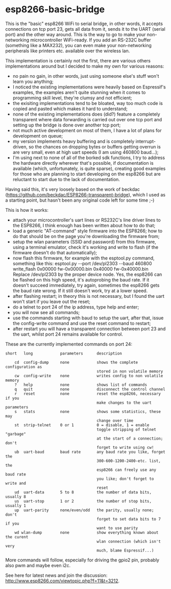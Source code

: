 # esp8266-basic-bridge

This is the "basic" esp8266 WiFi to serial bridge, in other words, it accepts connections
on tcp port 23, gets all data from it, sends it to the UART (serial port) and the other way
around. This is the way to go to make your non-networking microcontroller WiFi-ready. If you
add an RS-232C buffer (something like a MAX232), you can even make your non-networking
peripherals like printers etc. available over the wireless lan.

This implementation is certainly not the first, there are various others implementations around
but I decided to make my own for various reasons:

- no pain no gain, in other words, just using someone else's stuff won't learn you anything;
- I noticed the existing implementations were heavily based on Espressif's examples, the
  examples aren't quite stunning when it comes to programming skill level, they're clumsy and not
  efficient;
- the exisiting implementations tend to be bloated, way too much code is copied and pasted
  which makes it hard to understand;
- none of the existing implementations does (did?) feature a completely transparent where data
  forwarding is carried out over one tcp port and setting up the bridge is done over another
  tcp port;
- not much active development on most of them, I have a lot of plans for development on queue;
- my version implements heavy buffering and is completely interrupt-driven, so the chances on
  dropping bytes or buffers getting overrun is are very small, even at high uart speeds (I am
  using 460800 baud...);
- I'm using next to none of all of the borked sdk functions, I try to address the hardware
  directly wherever that's possible, if documentation is available (which, unfortunately, is
  quite sparse), creating good examples for those who are planning to start developing on the
  esp8266 but are reluctant to start due to the lack of documentation.

Having said this, it's very loosely based on the work of beckdac
(https://github.com/beckdac/ESP8266-transparent-bridge), which I used as a starting point, but
hasn't been any original code left for some time ;-) 

This is how it works:

- attach your microcontroller's uart lines or RS232C's line driver lines to the ESP8266, I think
  enough has been written about how to do that;
- load a generic "AT-command" style firmware into the ESP8266; how to do that should be on the
  page you're downloading the firmware from;
- setup the wlan parameters (SSID and password) from this firmware, using a terminal emulator,
  check it's working and write to flash (if the firmware doesn't do that automatically);
- now flash this firmware, for example with the esptool.py command, something like this:
  esptool.py --port /dev/pl2303 --baud 460800 write_flash 0x00000 fw-0x00000.bin 0x40000 fw-0x40000.bin
  Replace /dev/pl2303 by the proper device node. Yes, the esp8266 can be flashed on this high
  speed, it's autoprobing the baud rate. If it doesn't succeed immediately, try again, sometimes
  the esp8266 gets the baud rate wrong. If it still doesn't work, try at a lower speed.
- after flashing restart; in theory this is not necessary, but I found the uart won't start if you
  leave out the reset;
- do a telnet to port 24 of the ip address, type help and enter;
- you will now see all commands;
- use the commands starting with baud to setup the uart, after that, issue the config-write
  command and use the reset command to restart;
- after restart you will have a transparent connection between port 23 and the uart, whilst port 24
  remains available for control.

These are the currently implemented commands on port 24:

	short	long			parameters		description

		cd	config-dump		none			shows the complete configuration as
											stored in non volatile memory
		cw	config-write	none			writes config to non volatile memory
		?	help			none			shows list of commands
		q	quit			none			disconnect the control channel
		r	reset			none			reset the esp8266, necessary if you
											make changes to the uart parameters
		s	stats			none			shows some statistics, these may 
											change over time
		st	strip-telnet	0 or 1			0 = disable, 1 = enable
											toggle stripping of telnet "garbage"
											at the start of a connection; don't
											forget to write using cw!
		ub	uart-baud		baud rate		any baud rate you like, forget the
											300-600-1200-2400-etc. list, the
											esp8266 can freely use any baud rate
											you like; don't forget to write and
											reset
		ud	uart-data		5 to 8			the number of data bits, usually 8
		us	uart-stop		1 or 2			the number of stop bits, usually 1
		up	uart-parity		none/even/odd	the parity, usually none; don't
											forget to set data bits to 7 if you
											want to use parity
		wd wlan-dump		none			show everything known about the curent
											wlan connection (which isn't very
											much, blame Espressif...)

More commands will follow, especially for driving the gpio2 pin, probably also pwm and maybe even
i2c.

See here for latest news and join the discussion: http://www.esp8266.com/viewtopic.php?f=11&t=3212.
